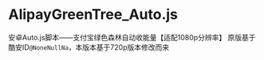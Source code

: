 # AlipayGreenTree_Auto.js
安卓Auto.js脚本——支付宝绿色森林自动收能量【适配1080p分辨率】
原版基于酷安ID`@NoneNullNa`，本版本基于720p版本修改而来
